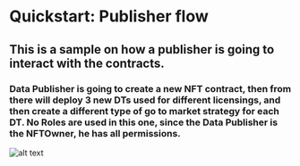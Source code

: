 # Quickstart: Publisher flow

## This is a sample on how a publisher is going to interact with the contracts.
### Data Publisher is going to create a new NFT contract, then from there will deploy 3 new DTs used for different licensings, and then create a different type of go to market strategy for each DT. No Roles are used in this one, since the Data Publisher is the NFTOwner, he has all permissions.




![alt text](https://github.com/oceanprotocol/contracts/blob/updateDocs/DataPublisherFlow.jpg?raw=true)



